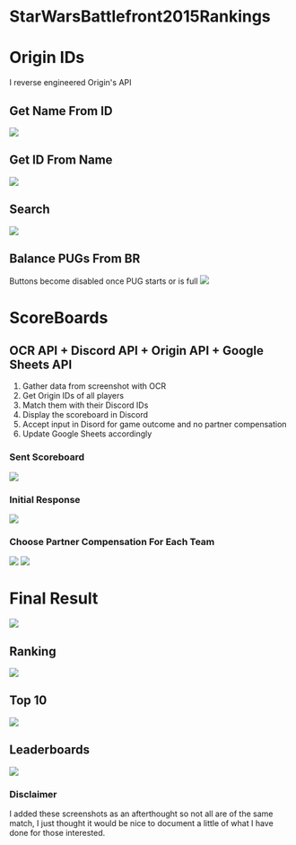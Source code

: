 # StarWarsBattlefront2015Rankings

# Origin IDs

I reverse engineered Origin's API

## Get Name From ID

![](/imgs/getname.png)

## Get ID From Name

![](/imgs/getid.png)

## Search

![](/imgs/search.gif)

## Balance PUGs From BR

Buttons become disabled once PUG starts or is full
![](/imgs/pug.png)

# ScoreBoards

## OCR API + Discord API + Origin API + Google Sheets API

1. Gather data from screenshot with OCR
2. Get Origin IDs of all players
3. Match them with their Discord IDs
4. Display the scoreboard in Discord
5. Accept input in Disord for game outcome and no partner compensation
6. Update Google Sheets accordingly

### Sent Scoreboard

![](imgs/scoreboard.png)

### Initial Response

![](imgs/initial_message.png)

### Choose Partner Compensation For Each Team

![](imgs/team_1_partner_compensation.png)
![](imgs/team_2_partner_compensation.png)

# Final Result

![](imgs/result.png)

## Ranking

![](imgs/getRank.png)

## Top 10

![](imgs/top10.png)

## Leaderboards

![](imgs/leaderboards.png)

### Disclaimer

I added these screenshots as an afterthought so not all are of the same match, I just thought it would be nice to document a little of what I have done for those interested.
